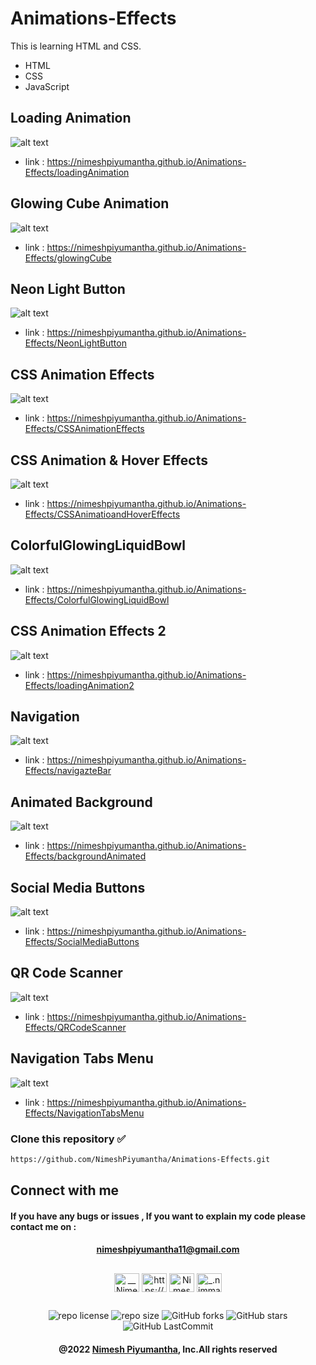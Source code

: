 # Animations-Effects

This is learning HTML and CSS.

* HTML
* CSS
* JavaScript

## Loading Animation
![alt text](https://github.com/NimeshPiyumantha/Animations-Effects/blob/main/assests/loadingAnimation.png)
* link : https://nimeshpiyumantha.github.io/Animations-Effects/loadingAnimation

## Glowing Cube Animation
![alt text](https://github.com/NimeshPiyumantha/Animations-Effects/blob/main/assests/Screenshot%20(101).png)
* link : https://nimeshpiyumantha.github.io/Animations-Effects/glowingCube

## Neon Light Button
![alt text](https://github.com/NimeshPiyumantha/Animations-Effects/blob/main/assests/NeonLightButton.png)
* link : https://nimeshpiyumantha.github.io/Animations-Effects/NeonLightButton

## CSS Animation Effects
![alt text](https://github.com/NimeshPiyumantha/Animations-Effects/blob/main/assests/AnimationEffects.png)
* link : https://nimeshpiyumantha.github.io/Animations-Effects/CSSAnimationEffects

## CSS Animation & Hover Effects
![alt text](https://github.com/NimeshPiyumantha/Animations-Effects/blob/main/assests/IsometricDesign.png)
* link : https://nimeshpiyumantha.github.io/Animations-Effects/CSSAnimatioandHoverEffects

## ColorfulGlowingLiquidBowl
![alt text](https://github.com/NimeshPiyumantha/Animations-Effects/blob/main/assests/ColorfulGlowingLiquidBowl.png)
* link : https://nimeshpiyumantha.github.io/Animations-Effects/ColorfulGlowingLiquidBowl

## CSS Animation Effects 2
![alt text](https://github.com/NimeshPiyumantha/Animations-Effects/blob/main/assests/animate2.png)
* link : https://nimeshpiyumantha.github.io/Animations-Effects/loadingAnimation2

## Navigation
![alt text](https://github.com/NimeshPiyumantha/Animations-Effects/blob/main/assests/navigation.png)
* link : https://nimeshpiyumantha.github.io/Animations-Effects/navigazteBar

## Animated Background
![alt text](https://github.com/NimeshPiyumantha/Animations-Effects/blob/main/assests/animatedBackground.png)
* link : https://nimeshpiyumantha.github.io/Animations-Effects/backgroundAnimated

## Social Media Buttons
![alt text](https://github.com/NimeshPiyumantha/Animations-Effects/blob/main/assests/socialMedia.png)
* link : https://nimeshpiyumantha.github.io/Animations-Effects/SocialMediaButtons

## QR Code Scanner
![alt text](https://github.com/NimeshPiyumantha/Animations-Effects/blob/main/assests/qr_code.png)
* link : https://nimeshpiyumantha.github.io/Animations-Effects/QRCodeScanner

## Navigation Tabs Menu
![alt text](https://github.com/NimeshPiyumantha/Animations-Effects/blob/main/assests/NavigationTab.png)
* link : https://nimeshpiyumantha.github.io/Animations-Effects/NavigationTabsMenu

###  
### Clone this repository ✅
```md
https://github.com/NimeshPiyumantha/Animations-Effects.git
```

##  Connect with me
#### If you have any bugs or issues , If you want to explain my code please contact me on :
<div align="center">

#### nimeshpiyumantha11@gmail.com
</div>

##
<p align="center">
<a href="https://twitter.com/NPiyumantha60"><img align="center" src="https://raw.githubusercontent.com/rahuldkjain/github-profile-readme-generator/master/src/images/icons/Social/twitter.svg" alt="__NimeshPiyumantha__" height="30" width="40" /></a>
<a href="https://www.linkedin.com/in/nimesh-piyumantha-33736a222" target="blank"><img align="center" src="https://raw.githubusercontent.com/rahuldkjain/github-profile-readme-generator/master/src/images/icons/Social/linked-in-alt.svg" alt="https://www.linkedin.com/public-profile/settings?trk=d_flagship3_profile_self_view_public_profile" height="30" width="40" /></a>
<a href="https://www.facebook.com/profile.php?id=100025931563090" target="blank"><img align="center" src="https://raw.githubusercontent.com/rahuldkjain/github-profile-readme-generator/master/src/images/icons/Social/facebook.svg" alt="Nimesh Piyumantha" height="30" width="40" /></a>
<a href="https://www.instagram.com/_.nimmaa._/" target="blank"><img align="center" src="https://raw.githubusercontent.com/rahuldkjain/github-profile-readme-generator/master/src/images/icons/Social/instagram.svg" alt="_.nimmaa._" height="30" width="40" /></a>
</p>

##
<div align="center">

![repo license](https://img.shields.io/github/license/NimeshPiyumantha/Animations-Effects?&labelColor=black&color=3867d6&style=for-the-badge)
![repo size](https://img.shields.io/github/repo-size/NimeshPiyumantha/Animations-Effects?label=Repo%20Size&style=for-the-badge&labelColor=black&color=20bf6b)
![GitHub forks](https://img.shields.io/github/forks/NimeshPiyumantha/Animations-Effects?&labelColor=black&color=0fb9b1&style=for-the-badge)
![GitHub stars](https://img.shields.io/github/stars/NimeshPiyumantha/Animations-Effects?&labelColor=black&color=f7b731&style=for-the-badge)
![GitHub LastCommit](https://img.shields.io/github/last-commit/NimeshPiyumantha/Animations-Effects?logo=github&labelColor=black&color=d1d8e0&style=for-the-badge)
</div>

<div align="center">

#### @2022 [Nimesh Piyumantha](https://github.com/NimeshPiyumantha/), Inc.All rights reserved
</div>
